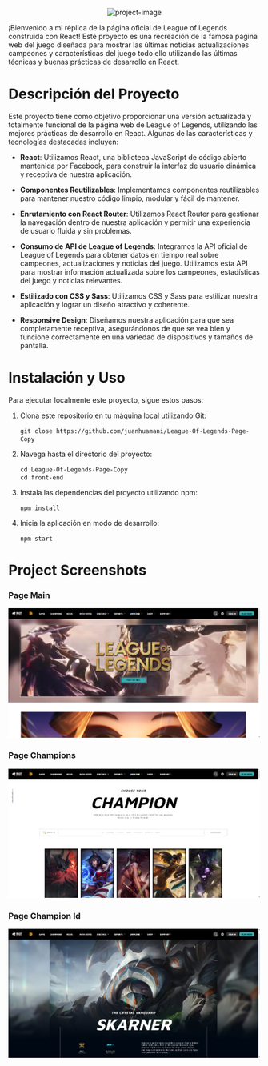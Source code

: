 <p align="center"><img src="https://logos-world.net/wp-content/uploads/2020/11/League-of-Legends-Logo.png" alt="project-image"></p>

<p id="description">¡Bienvenido a mi réplica de la página oficial de League of Legends construida con React! Este proyecto es una recreación de la famosa página web del juego diseñada para mostrar las últimas noticias actualizaciones campeones y características del juego todo ello utilizando las últimas técnicas y buenas prácticas de desarrollo en React.</p>

# Descripción del Proyecto

Este proyecto tiene como objetivo proporcionar una versión actualizada y totalmente funcional de la página web de League of Legends, utilizando las mejores prácticas de desarrollo en React. Algunas de las características y tecnologías destacadas incluyen:

- **React**: Utilizamos React, una biblioteca JavaScript de código abierto mantenida por Facebook, para construir la interfaz de usuario dinámica y receptiva de nuestra aplicación.

- **Componentes Reutilizables**: Implementamos componentes reutilizables para mantener nuestro código limpio, modular y fácil de mantener.

- **Enrutamiento con React Router**: Utilizamos React Router para gestionar la navegación dentro de nuestra aplicación y permitir una experiencia de usuario fluida y sin problemas.

- **Consumo de API de League of Legends**: Integramos la API oficial de League of Legends para obtener datos en tiempo real sobre campeones, actualizaciones y noticias del juego. Utilizamos esta API para mostrar información actualizada sobre los campeones, estadísticas del juego y noticias relevantes.

- **Estilizado con CSS y Sass**: Utilizamos CSS y Sass para estilizar nuestra aplicación y lograr un diseño atractivo y coherente.

- **Responsive Design**: Diseñamos nuestra aplicación para que sea completamente receptiva, asegurándonos de que se vea bien y funcione correctamente en una variedad de dispositivos y tamaños de pantalla.

# Instalación y Uso

Para ejecutar localmente este proyecto, sigue estos pasos:

1. Clona este repositorio en tu máquina local utilizando Git:
   ```
   git close https://github.com/juanhuamani/League-Of-Legends-Page-Copy
2. Navega hasta el directorio del proyecto:
   ```
   cd League-Of-Legends-Page-Copy
   cd front-end
3. Instala las dependencias del proyecto utilizando npm:
   ```
   npm install
4. Inicia la aplicación en modo de desarrollo:
   ```
   npm start
# Project Screenshots
### Page Main
![App Screenshot](./capturas/LolCapture1.png)
### Page Champions
![App Screenshot](./capturas/LolCapture2.png)
### Page Champion Id
![App Screenshot](./capturas/LolCapture3.png)
